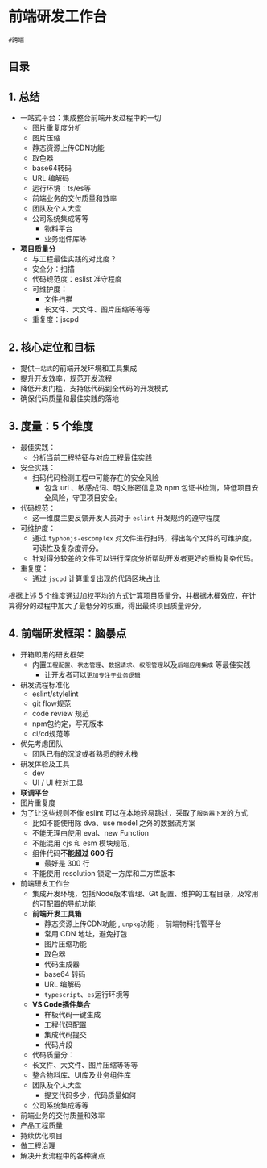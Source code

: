 
# 前端研发工作台

`#跨端` 


## 目录
<!-- toc -->
 ## 1. 总结 

- 一站式平台：集成整合前端开发过程中的一切
	- 图片重复度分析
	- 图片压缩
	- 静态资源上传CDN功能
	- 取色器
	- base64转码
	- URL 编解码
	- 运行环境：ts/es等
	- 前端业务的交付质量和效率
	- 团队及个人大盘
	- 公司系统集成等等
		- 物料平台
		- 业务组件库等
- **项目质量分**
	- 与工程最佳实践的对比度？
	- 安全分：扫描
	- 代码规范度：eslist 准守程度
	- 可维护度：
		- 文件扫描
		- 长文件、大文件、图片压缩等等等
	- 重复度：jscpd

## 2. 核心定位和目标

- 提供`一站式`的前端开发环境和工具集成
- 提升开发效率，规范开发流程
- 降低开发门槛，支持低代码到全代码的开发模式
- 确保代码质量和最佳实践的落地

## 3. 度量：5 个维度

- 最佳实践： 
	- 分析当前工程特征与对应工程最佳实践
- 安全实践：
	- 扫码代码检测工程中可能存在的安全风险
		- 包含 url 、敏感成词、明文账密信息及 npm 包证书检测，降低项目安全风险，守卫项目安全。
- 代码规范： 
	- 这一维度主要反馈开发人员对于 `eslint` 开发规约的遵守程度
- 可维护度： 
	- 通过 `typhonjs-escomplex` 对文件进行扫码，得出每个文件的可维护度，可读性及复杂度评分。
	- 针对得分较差的文件可以进行深度分析帮助开发者更好的重构复杂代码。
- 重复度： 
	- 通过 `jscpd` 计算重复出现的代码区块占比

根据上述 5 个维度通过加权平均的方式计算项目质量分，并根据木桶效应，在计算得分的过程中加大了最低分的权重，得出最终项目质量评分。 

## 4. 前端研发框架：脑暴点

- 开箱即用的研发框架
	- 内置`工程配置`、`状态管理`、`数据请求`、`权限管理`以及`后端应用集成` 等最佳实践
		- 让开发者可以`更加专注于业务逻辑`
- 研发流程标准化
	- eslint/stylelint
	- git flow规范
	- code review 规范
	- npm包约定，写死版本
	- ci/cd规范等
- 优先考虑团队
	- 团队已有的沉淀或者熟悉的技术栈
- 研发体验及工具
	- dev
	- UI / UI 校对工具
- **联调平台**
- 图片重复度
- 为了让这些规则不像 eslint 可以在本地轻易跳过，采取了`服务器下发`的方式
	- 比如不能使用除 dva、use model 之外的数据流方案
	- 不能无理由使用 eval、new Function
	- 不能混用 cjs 和 esm 模块规范，
	- 组件代码**不能超过 600 行**
		- 最好是 300 行
	- 不能使用 resolution 锁定一方库和二方库版本
- 前端研发工作台
	- 集成开发环境，包括Node版本管理、Git 配置、维护的工程目录，及常用的可配置的导航功能
	- **前端开发工具箱**
		- 静态资源上传CDN功能 , `unpkg`功能 ， 前端物料托管平台
		- 常用 CDN 地址，避免打包
		- 图片压缩功能
		- 取色器
		- 代码生成器
		- base64 转码
		- URL 编解码
		- `typescript`、`es`运行环境等
	- **VS Code插件集合**
		- 样板代码一键生成
		- 工程代码配置
		- 集成代码提交
		- 代码片段
	- 代码质量分：
	- 长文件、大文件、图片压缩等等等
	- 整合物料库、UI库及业务组件库
	- 团队及个人大盘
		- 提交代码多少，代码质量如何
	- 公司系统集成等等
- 前端业务的交付质量和效率
- 产品工程质量
- 持续优化项目
- 做工程治理
- 解决开发流程中的各种痛点



